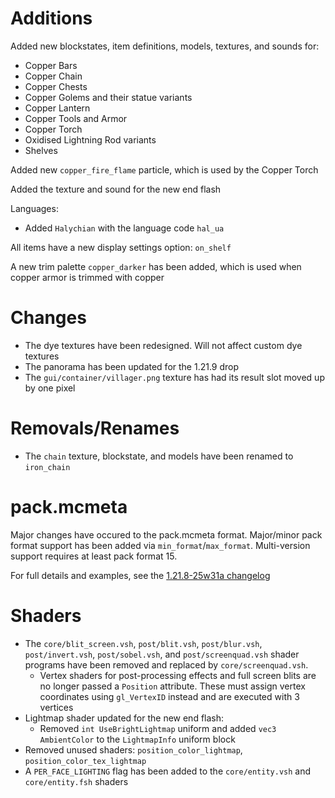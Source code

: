 # Additions
Added new blockstates, item definitions, models, textures, and sounds for:
- Copper Bars
- Copper Chain
- Copper Chests
- Copper Golems and their statue variants
- Copper Lantern
- Copper Tools and Armor
- Copper Torch
- Oxidised Lightning Rod variants
- Shelves

Added new `copper_fire_flame` particle, which is used by the Copper Torch

Added the texture and sound for the new end flash

Languages:
- Added `Halychian` with the language code `hal_ua`

All items have a new display settings option: `on_shelf`

A new trim palette `copper_darker` has been added, which is used when copper armor is trimmed with copper

# Changes
- The dye textures have been redesigned. Will not affect custom dye textures
- The panorama has been updated for the 1.21.9 drop
- The `gui/container/villager.png` texture has had its result slot moved up by one pixel

# Removals/Renames
- The `chain` texture, blockstate, and models have been renamed to `iron_chain`

# pack.mcmeta
Major changes have occured to the pack.mcmeta format.
Major/minor pack format support has been added via `min_format`/`max_format`. Multi-version support requires at least pack format 15.

For full details and examples, see the [1.21.8-25w31a changelog](https://changelogs.ewanhowell.com/changelogs/1.21.8_25w31a)

# Shaders
- The `core/blit_screen.vsh`, `post/blit.vsh`, `post/blur.vsh`, `post/invert.vsh`, `post/sobel.vsh`, and `post/screenquad.vsh` shader programs have been removed and replaced by `core/screenquad.vsh`.
  - Vertex shaders for post-processing effects and full screen blits are no longer passed a `Position` attribute. These must assign vertex coordinates using `gl_VertexID` instead and are executed with 3 vertices
- Lightmap shader updated for the new end flash:
  - Removed `int UseBrightLightmap` uniform and added `vec3 AmbientColor` to the `LightmapInfo` uniform block
- Removed unused shaders: `position_color_lightmap`, `position_color_tex_lightmap`
- A `PER_FACE_LIGHTING` flag has been added to the `core/entity.vsh` and `core/entity.fsh` shaders
